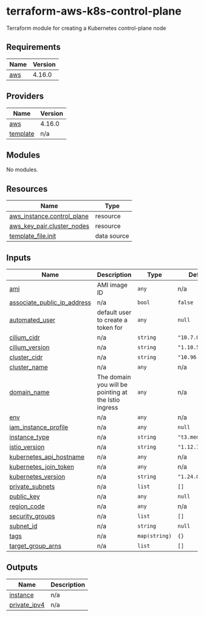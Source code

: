 # terraform-aws-k8s-control-plane
Terraform module for creating a Kubernetes control-plane node

<!-- BEGIN_TF_DOCS -->
## Requirements

| Name | Version |
|------|---------|
| <a name="requirement_aws"></a> [aws](#requirement\_aws) | 4.16.0 |

## Providers

| Name | Version |
|------|---------|
| <a name="provider_aws"></a> [aws](#provider\_aws) | 4.16.0 |
| <a name="provider_template"></a> [template](#provider\_template) | n/a |

## Modules

No modules.

## Resources

| Name | Type |
|------|------|
| [aws_instance.control_plane](https://registry.terraform.io/providers/hashicorp/aws/4.16.0/docs/resources/instance) | resource |
| [aws_key_pair.cluster_nodes](https://registry.terraform.io/providers/hashicorp/aws/4.16.0/docs/resources/key_pair) | resource |
| [template_file.init](https://registry.terraform.io/providers/hashicorp/template/latest/docs/data-sources/file) | data source |

## Inputs

| Name | Description | Type | Default | Required |
|------|-------------|------|---------|:--------:|
| <a name="input_ami"></a> [ami](#input\_ami) | AMI image ID | `any` | n/a | yes |
| <a name="input_associate_public_ip_address"></a> [associate\_public\_ip\_address](#input\_associate\_public\_ip\_address) | n/a | `bool` | `false` | no |
| <a name="input_automated_user"></a> [automated\_user](#input\_automated\_user) | default user to create a token for | `any` | `null` | no |
| <a name="input_cilium_cidr"></a> [cilium\_cidr](#input\_cilium\_cidr) | n/a | `string` | `"10.7.0.0/16"` | no |
| <a name="input_cilium_version"></a> [cilium\_version](#input\_cilium\_version) | n/a | `string` | `"1.10.5"` | no |
| <a name="input_cluster_cidr"></a> [cluster\_cidr](#input\_cluster\_cidr) | n/a | `string` | `"10.96.0.0/12"` | no |
| <a name="input_cluster_name"></a> [cluster\_name](#input\_cluster\_name) | n/a | `any` | n/a | yes |
| <a name="input_domain_name"></a> [domain\_name](#input\_domain\_name) | The domain you will be pointing at the Istio ingress | `any` | n/a | yes |
| <a name="input_env"></a> [env](#input\_env) | n/a | `any` | n/a | yes |
| <a name="input_iam_instance_profile"></a> [iam\_instance\_profile](#input\_iam\_instance\_profile) | n/a | `any` | `null` | no |
| <a name="input_instance_type"></a> [instance\_type](#input\_instance\_type) | n/a | `string` | `"t3.medium"` | no |
| <a name="input_istio_version"></a> [istio\_version](#input\_istio\_version) | n/a | `string` | `"1.12.1"` | no |
| <a name="input_kubernetes_api_hostname"></a> [kubernetes\_api\_hostname](#input\_kubernetes\_api\_hostname) | n/a | `any` | n/a | yes |
| <a name="input_kubernetes_join_token"></a> [kubernetes\_join\_token](#input\_kubernetes\_join\_token) | n/a | `any` | n/a | yes |
| <a name="input_kubernetes_version"></a> [kubernetes\_version](#input\_kubernetes\_version) | n/a | `string` | `"1.24.0"` | no |
| <a name="input_private_subnets"></a> [private\_subnets](#input\_private\_subnets) | n/a | `list` | `[]` | no |
| <a name="input_public_key"></a> [public\_key](#input\_public\_key) | n/a | `any` | `null` | no |
| <a name="input_region_code"></a> [region\_code](#input\_region\_code) | n/a | `any` | n/a | yes |
| <a name="input_security_groups"></a> [security\_groups](#input\_security\_groups) | n/a | `list` | `[]` | no |
| <a name="input_subnet_id"></a> [subnet\_id](#input\_subnet\_id) | n/a | `string` | `null` | no |
| <a name="input_tags"></a> [tags](#input\_tags) | n/a | `map(string)` | `{}` | no |
| <a name="input_target_group_arns"></a> [target\_group\_arns](#input\_target\_group\_arns) | n/a | `list` | `[]` | no |

## Outputs

| Name | Description |
|------|-------------|
| <a name="output_instance"></a> [instance](#output\_instance) | n/a |
| <a name="output_private_ipv4"></a> [private\_ipv4](#output\_private\_ipv4) | n/a |
<!-- END_TF_DOCS -->

